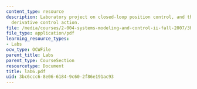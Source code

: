 ```yaml
---
content_type: resource
description: Laboratory project on closed-loop position control, and the effect of
  derivative control action.
file: /media/courses/2-004-systems-modeling-and-control-ii-fall-2007/3bc6ccc68e0661849c602f86e191ac93_lab6.pdf
file_type: application/pdf
learning_resource_types:
- Labs
ocw_type: OCWFile
parent_title: Labs
parent_type: CourseSection
resourcetype: Document
title: lab6.pdf
uid: 3bc6ccc6-8e06-6184-9c60-2f86e191ac93
---
```

